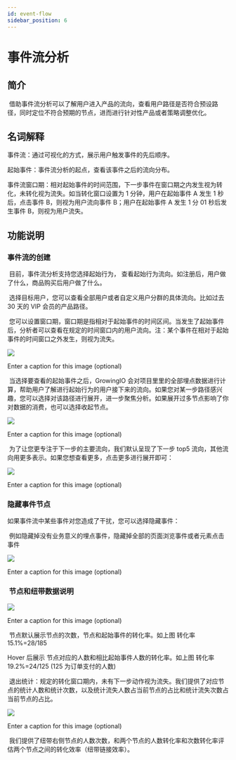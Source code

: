 ```yaml
---
id: event-flow
sidebar_position: 6
---
```


# 事件流分析

## 简介[](#jian-jie)

‌ 借助事件流分析可以了解用户进入产品的流向，查看用户路径是否符合预设路径，同时定位不符合预期的节点，进而进行针对性产品或者策略调整优化。

## 名词解释[](#ming-ci-jie-shi)

事件流：通过可视化的方式，展示用户触发事件的先后顺序。

起始事件：事件流分析的起点，查看该事件之后的流向分布。

事件流窗口期：相对起始事件的时间范围，下一步事件在窗口期之内发生视为转化，未转化视为流失。如当转化窗口设置为 1 分钟，用户在起始事件 A 发生 1 秒后，点击事件 B，则视为用户流向事件 B；用户在起始事件 A 发生 1 分 01 秒后发生事件 B，则视为用户流失。

## 功能说明[](#gong-neng-shuo-ming)

### 事件流的创建[](#shi-jian-liu-de-chuang-jian)

‌ 目前，事件流分析支持您选择起始行为， 查看起始行为流向。如注册后，用户做了什么，商品购买后用户做了什么。

‌ 选择目标用户，您可以查看全部用户或者自定义用户分群的具体流向。比如过去 30 天的 VIP 会员的产品路径。

‌ 您可以设置窗口期，窗口期是指相对于起始事件的时间区间。当发生了起始事件后，分析者可以查看在规定的时间窗口内的用户流向。注：某个事件在相对于起始事件的时间窗口之外发生，则视为流失。

![](https://gblobscdn.gitbook.com/assets%2Fop%2F-MguACBZstjXsH0HZJf_%2F-MguCL1u4-udgKP67r8-%2F0.png?alt=media)

Enter a caption for this image (optional)

‌ 当选择要查看的起始事件之后，GrowingIO 会对项目里里的全部埋点数据进行计算，帮助用户了解进行起始行为的用户接下来的流向。如果您对某一步路径感兴趣，您可以选择对该路径进行展开，进一步聚焦分析。如果展开过多节点影响了你对数据的消费，也可以选择收起节点。

![](https://gblobscdn.gitbook.com/assets%2Fop%2F-MguACBZstjXsH0HZJf_%2F-MguCL1vyzBPLmnB5gk0%2F1.png?alt=media)

Enter a caption for this image (optional)

‌ 为了让您更专注于下一步的主要流向，我们默认呈现了下一步 top5 流向，其他流向用更多表示。如果您想查看更多，点击更多进行展开即可：

![](https://gblobscdn.gitbook.com/assets%2Fop%2F-MguACBZstjXsH0HZJf_%2F-MguCL1wuLSiKyo1E_u9%2F2.png?alt=media)

Enter a caption for this image (optional)
‌

### 隐藏事件节点[](#yin-cang-shi-jian-jie-dian)

如果事件流中某些事件对您造成了干扰，您可以选择隐藏事件：

‌ 例如隐藏掉没有业务意义的埋点事件，隐藏掉全部的页面浏览事件或者元素点击事件

![](https://gblobscdn.gitbook.com/assets%2Fop%2F-MguACBZstjXsH0HZJf_%2F-MguCL1xp6VnnqRSWzDa%2F3.png?alt=media)

Enter a caption for this image (optional)

### ‌ 节点和纽带数据说明[](#jie-dian-he-niu-dai-shu-ju-shuo-ming)

![](https://gblobscdn.gitbook.com/assets%2Fop%2F-MguACBZstjXsH0HZJf_%2F-MguCL1yloRukMvS__9U%2F4.png?alt=media)

Enter a caption for this image (optional)

‌ 节点默认展示节点的次数，节点和起始事件的转化率。如上图 转化率 15.1%=28/185

‌Hover 后展示 节点对应的人数和相比起始事件人数的转化率。如上图 转化率 19.2%=24/125 (125 为订单支付的人数)

‌ 退出统计：规定的转化窗口期内，未有下一步动作视为流失。我们提供了对应节点的统计人数和统计次数，以及统计流失人数占当前节点的占比和统计流失次数占当前节点的占比。

![](https://gblobscdn.gitbook.com/assets%2Fop%2F-MguACBZstjXsH0HZJf_%2F-MguCL1zIuW5dVKV1kJi%2F5.png?alt=media)

Enter a caption for this image (optional)

‌ 我们提供了纽带右侧节点的人数次数，和两个节点的人数转化率和次数转化率评估两个节点之间的转化效率（纽带链接效率）。
